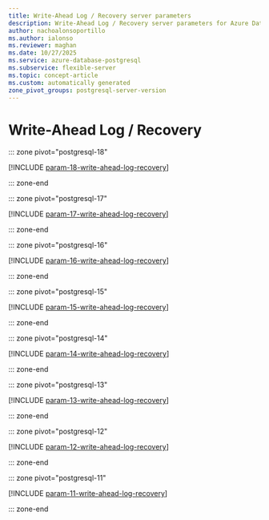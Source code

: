 ```yaml
---
title: Write-Ahead Log / Recovery server parameters
description: Write-Ahead Log / Recovery server parameters for Azure Database for PostgreSQL flexible server.
author: nachoalonsoportillo
ms.author: ialonso
ms.reviewer: maghan
ms.date: 10/27/2025
ms.service: azure-database-postgresql
ms.subservice: flexible-server
ms.topic: concept-article
ms.custom: automatically generated
zone_pivot_groups: postgresql-server-version
---
```

# Write-Ahead Log / Recovery


::: zone pivot="postgresql-18"

[!INCLUDE [param-18-write-ahead-log-recovery](./includes/param-18-write-ahead-log-recovery.md)]

::: zone-end


::: zone pivot="postgresql-17"

[!INCLUDE [param-17-write-ahead-log-recovery](./includes/param-17-write-ahead-log-recovery.md)]

::: zone-end


::: zone pivot="postgresql-16"

[!INCLUDE [param-16-write-ahead-log-recovery](./includes/param-16-write-ahead-log-recovery.md)]

::: zone-end


::: zone pivot="postgresql-15"

[!INCLUDE [param-15-write-ahead-log-recovery](./includes/param-15-write-ahead-log-recovery.md)]

::: zone-end


::: zone pivot="postgresql-14"

[!INCLUDE [param-14-write-ahead-log-recovery](./includes/param-14-write-ahead-log-recovery.md)]

::: zone-end


::: zone pivot="postgresql-13"

[!INCLUDE [param-13-write-ahead-log-recovery](./includes/param-13-write-ahead-log-recovery.md)]

::: zone-end


::: zone pivot="postgresql-12"

[!INCLUDE [param-12-write-ahead-log-recovery](./includes/param-12-write-ahead-log-recovery.md)]

::: zone-end


::: zone pivot="postgresql-11"

[!INCLUDE [param-11-write-ahead-log-recovery](./includes/param-11-write-ahead-log-recovery.md)]

::: zone-end


